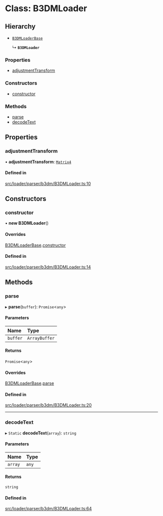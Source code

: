 # Class: B3DMLoader

## Hierarchy

- [`B3DMLoaderBase`](B3DMLoaderBase.md)

  ↳ **`B3DMLoader`**


### Properties

- [adjustmentTransform](B3DMLoader.md#adjustmenttransform)

### Constructors

- [constructor](B3DMLoader.md#constructor)

### Methods

- [parse](B3DMLoader.md#parse)
- [decodeText](B3DMLoader.md#decodetext)

## Properties

### adjustmentTransform

• **adjustmentTransform**: [`Matrix4`](Matrix4.md)

#### Defined in

[src/loader/parser/b3dm/B3DMLoader.ts:10](https://github.com/Orillusion/orillusion/blob/main/src/loader/parser/b3dm/B3DMLoader.ts#L10)

## Constructors

### constructor

• **new B3DMLoader**()

#### Overrides

[B3DMLoaderBase](B3DMLoaderBase.md).[constructor](B3DMLoaderBase.md#constructor)

#### Defined in

[src/loader/parser/b3dm/B3DMLoader.ts:14](https://github.com/Orillusion/orillusion/blob/main/src/loader/parser/b3dm/B3DMLoader.ts#L14)

## Methods

### parse

▸ **parse**(`buffer`): `Promise`<`any`\>

#### Parameters

| Name | Type |
| :------ | :------ |
| `buffer` | `ArrayBuffer` |

#### Returns

`Promise`<`any`\>

#### Overrides

[B3DMLoaderBase](B3DMLoaderBase.md).[parse](B3DMLoaderBase.md#parse)

#### Defined in

[src/loader/parser/b3dm/B3DMLoader.ts:20](https://github.com/Orillusion/orillusion/blob/main/src/loader/parser/b3dm/B3DMLoader.ts#L20)

___

### decodeText

▸ `Static` **decodeText**(`array`): `string`

#### Parameters

| Name | Type |
| :------ | :------ |
| `array` | `any` |

#### Returns

`string`

#### Defined in

[src/loader/parser/b3dm/B3DMLoader.ts:64](https://github.com/Orillusion/orillusion/blob/main/src/loader/parser/b3dm/B3DMLoader.ts#L64)
